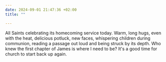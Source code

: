 ```yaml
---
date: 2024-09-01 21:47:36 +02:00
title: ""

---
```

All Saints celebrating its homecoming service today. Warm, long hugs, even with the heat, delicious potluck, new faces, whispering children during communion, reading a passage out loud and being struck by its depth. Who knew the first chapter of James is where I need to be? It's a good time for church to start back up again. 
